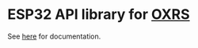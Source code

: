 # ESP32 API library for [OXRS](https://oxrs.io)

See [here](https://oxrs.io/docs/libraries/esp32-api-library.html) for documentation.
